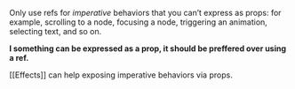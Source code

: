 Only use refs for _imperative_ behaviors that you can’t express as props: for example, scrolling to a node, focusing a node, triggering an animation, selecting text, and so on.

**I something can be expressed as a prop, it should be preffered over using a ref.**

[[Effects]] can help exposing imperative behaviors via props.

